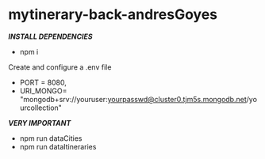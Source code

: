 # mytinerary-back-andresGoyes

***INSTALL DEPENDENCIES***
- npm i

Create and configure a .env file
- PORT = 8080,
- URI_MONGO= "mongodb+srv://youruser:yourpasswd@cluster0.tjm5s.mongodb.net/yourcollection"

***VERY IMPORTANT***
- npm run dataCities
- npm run dataItineraries
